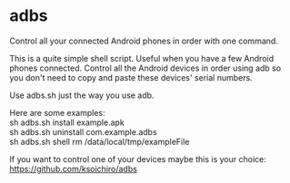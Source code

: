 adbs
====

Control all your connected Android phones in order with one command.

This is a quite simple shell script. 
Useful when you have a few Android phones connected. Control all the Android devices in order using adb so you don't need to copy and paste these devices' serial numbers.

Use adbs.sh just the way you use adb.  

Here are some examples:  
sh adbs.sh install example.apk  
sh adbs.sh uninstall com.example.adbs  
sh adbs.sh shell rm /data/local/tmp/exampleFile

If you want to control one of your devices maybe this is your choice:  
https://github.com/ksoichiro/adbs
